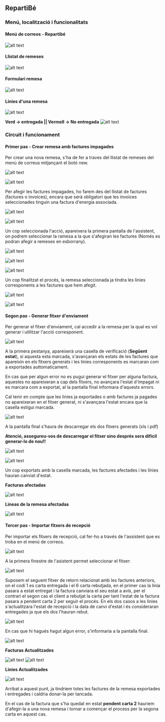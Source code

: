 ## RepartiBé

### Menú, localització i funcionalitats

#### Menú de correos - Repartibé

![alt text](_static/repartimbe/menu_correos.png "Localització del menú")

#### Llistat de remeses

![alt text](_static/repartimbe/llistat_remeses.png "Llistat remeses")

#### Formulari remesa

![alt text](_static/repartimbe/form_remesa.png "Form remesa")

#### Línies d'una remesa

![alt text](_static/repartimbe/link_linies.png "Ir a las lineas de una remesa")

**Verd &rarr; entregada || Vermell &rarr; No entregada**
![alt text](_static/repartimbe/llistat_linies_remesa.png "Llistat linies remesa")

### Circuit i funcionament

#### Primer pas - Crear remesa amb factures impagades
Per crear una nova remesa, s'ha de fer a traves del llistat de remeses del menú de correus mitjançant el botó new.

![alt text](_static/repartimbe/crear_remesa_listado.png "Nueva remesa 1")

![alt text](_static/repartimbe/nueva_remesa.png "Nueva Remesa 2")


Per afegir les factures impagades, ho farem des del llistat de factures (factures o invoices), encara que serà obligatori que les invoices seleccionades tinguin una factura d'energia associada.

![alt text](_static/repartimbe/filtrar_facturas_impagadas.png "Filtrar Facturas Impagadas")

![alt text](_static/repartimbe/action_afegir_linies.png "Action añadir facturas")

Un cop seleccionada l'acció, apareixera la primera pantalla de l'assistent, on podrem seleccionar la ramesa a la que s'afegiran les factures (Només es podran afegir a remeses en esborrany).

![alt text](_static/repartimbe/afegir_wiz_1.png "Añadir facturas - Selección remesa")

![alt text](_static/repartimbe/afegir_wiz_2.png "Añadir facturas - Información")

![alt text](_static/repartimbe/afegir_wiz_3.png "Añadir facturas - Pantalla final")

Un cop finalitzat el procés, la remesa seleccionada ja tindra les linies
corresponents a les factures que hem afegit.

![alt text](_static/repartimbe/link_linies.png "Ir a las lineas de una remesa")

![alt text](_static/repartimbe/lineas_remesa.png "Lineas de una remesa")


#### Segon pas - Generar fitxer d'enviament
Per generar el fitxer d'enviament, cal accedir a la remesa per la qual es vol
generar i utilitzar l'acció corresponent.

![alt text](_static/repartimbe/wiz_export_1.png "Asistente exportación pantalla 1")

A la primera pestanya, apareixerà una casella de verificació
(**Següent estat**), si aquesta esta marcada, s'avançaran els estats de les
factures que apareixin en els fitxers generats i les linies corresponents es
marcaran com a exportades auttomaticament.

En cas que per algun error no es pugui generar el fitxer per alguna factura,
aquestes no apareixeran a cap dels fitxers, no avançara l'estat d'impagat ni es marcara com a exportat, al la pantalla final informara d'aquests errors.

Cal tenir en compte que les linies ja exportades o amb factures ja pagades no apareixeran en el fitxer generat, ni s'avançara l'estat encara que la casella
estigui marcada.

![alt text](_static/repartimbe/wiz_export_2.png "Asistente exportación pantalla 2")

A la pantalla final s'haura de descarregar els dos fitxers generats (xls i pdf)

**Atenció, assegureu-vos de descarregar el fitxer sino després sera dificil generar-lo de nou!!**

![alt text](_static/repartimbe/export_file_xls.png "Fichero xls")

![alt text](_static/repartimbe/export_file_pdf.png "Fichero pdf")

Un cop exportats amb la casella marcada, les factures afectades i les línies hauran canviat d'estat.

**Facturas afectadas**

![alt text](_static/repartimbe/move_facturas.png "Facturas Pendiente cambiado")

**Lineas de la remesa afectadas**

![alt text](_static/repartimbe/move_lines.png "Líneas Pendiente cambiado")

#### Tercer pas - Importar fitxers de recepció

Per importar els fitxers de recepció, cal fer-ho a través de l'assistent
que es troba en el menú de correos.

![alt text](_static/repartimbe/wiz_imp_loc.png "Asistente importación Localizacion")

A la primera finestre de l'asistent permet seleccionar el fitxer:

![alt text](_static/repartimbe/wiz_imp_1.png "Asistente importación 1")

Suposem el seguent fitxer de retorn relacionat amb les factures anteriors, on el
codi 1 es carta entregada i el 6 carta rebutjada, en el primer cas la linia
pasara a estat entregat i la factura canviara el seu estat a avís, per el contrari el segon cas el client a rebutjat la carta per tant l'estat de la factura pasara a pendent carta 2 per seguir el procés. En els dos casos a les linies s'actualitzara l'estat de recepció i la data de canvi d'estat i és consideraran entregades ja que els dos l'hauran rebut.

![alt text](_static/repartimbe/rec_file.png "Fichero respuesta")

En cas que hi hagués hagut algun error, s'informaria a la pantalla final.

![alt text](_static/repartimbe/wiz_imp_2.png "Asistente importación pantalla final")

**Facturas Actualitzades**

![alt text](_static/repartimbe/factura_avis_codi_1.png "Avis")
![alt text](_static/repartimbe/factura_pendent_2_codi_6.png "carta 2")


**Linies Actualitzades**

![alt text](_static/repartimbe/lines_updated_after_import.png "Asistente importación pantalla final")

Arribat a aquest punt, ja tindriem totes les factures de la remesa exportades
i entregades i caldria donar-la per tancada.

En el cas de la factura que s'ha quedat en estat **pendent carta 2** hauriem
d'afegir-la a una nova remesa i tornar a començar el process per la segona
carta en aquest cas.
